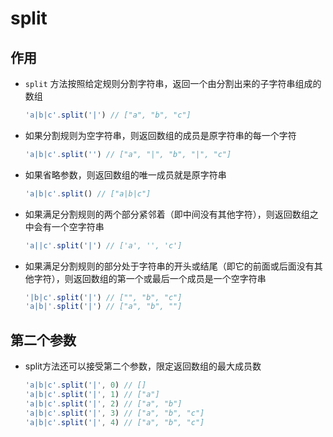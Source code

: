 # split

## 作用

+ `split` 方法按照给定规则分割字符串，返回一个由分割出来的子字符串组成的数组

  ```js
  'a|b|c'.split('|') // ["a", "b", "c"]
  ```

+ 如果分割规则为空字符串，则返回数组的成员是原字符串的每一个字符

  ```js
  'a|b|c'.split('') // ["a", "|", "b", "|", "c"]
  ```

+ 如果省略参数，则返回数组的唯一成员就是原字符串

  ```js
  'a|b|c'.split() // ["a|b|c"]
  ```

+ 如果满足分割规则的两个部分紧邻着（即中间没有其他字符），则返回数组之中会有一个空字符串

  ```js
  'a||c'.split('|') // ['a', '', 'c']
  ```

+ 如果满足分割规则的部分处于字符串的开头或结尾（即它的前面或后面没有其他字符），则返回数组的第一个或最后一个成员是一个空字符串

  ```js
  '|b|c'.split('|') // ["", "b", "c"]
  'a|b|'.split('|') // ["a", "b", ""]
  ```

## 第二个参数

+ split方法还可以接受第二个参数，限定返回数组的最大成员数

  ```js
  'a|b|c'.split('|', 0) // []
  'a|b|c'.split('|', 1) // ["a"]
  'a|b|c'.split('|', 2) // ["a", "b"]
  'a|b|c'.split('|', 3) // ["a", "b", "c"]
  'a|b|c'.split('|', 4) // ["a", "b", "c"]
  ```
